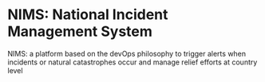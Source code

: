 # NIMS: National Incident Management System
NIMS: a platform based on the devOps philosophy to trigger alerts when incidents or natural catastrophes occur and manage relief efforts at country level
[](!nims.jpg)
